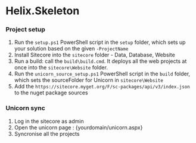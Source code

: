 # Helix.Skeleton

### Project setup
 1. Run the `setup.ps1` PowerShell script in the `setup` folder, which sets up your solution based on the given `-ProjectName`
 2. Install Sitecore into the `sitecore` folder - Data, Database, Website
 3. Run a build: call the `build\build.cmd`. It deploys all the web projects at once into the `sitecore\Website` folder.
 4. Run the `unicorn_source_setup.ps1` PowerShell script in the `build` folder, which sets the sourceFolder for Unicorn in `sitecore\Website`
 5. Add the `https://sitecore.myget.org/F/sc-packages/api/v3/index.json` to the nuget package sources

### Unicorn sync
 1. Log in the sitecore as admin
 2. Open the unicorn page : {yourdomain/unicorn.aspx}
 3. Syncronise all the projects
